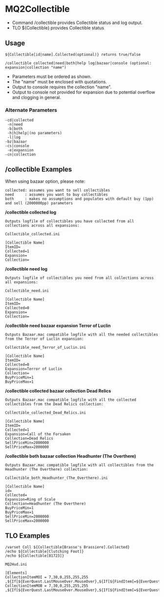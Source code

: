 # MQ2Collectible

- Command /collectible provides Collectible status and log output.
- TLO ${Collectible} provides Collectible status

## Usage

```
${Collectible[id|name].Collected(optional)} returns true/false

/collectible collected|need|both|help log|bazaar|console (optional: expansion|collection "name")
```

- Parameters must be ordered as shown.
- The "name" must be enclosed with quotations.
- Output to console requires the collection "name".
- Output to console not provided for expansion due to potential overflow and clogging in general.

### Alternate Parameters

```
-cd|collected
 -n|need
 -b|both
 -h|h|help|(no parameters)
 -l|log
-bz|bazaar
-cs|console
 -e|expansion
-cn|collection
```

## /collectible Examples

When using bazaar option, please note:

```
collected: assumes you want to sell collectibles
need     : assumes you want to buy collectibles
both     : makes no assumptions and populates with default buy (1pp) and sell (2000000pp) parameters
```

**/collectible collected log**

```
Outputs logfile of collectibles you have collected from all collections across all expansions:

Collectible_collected.ini

[Collectible Name]
ItemID=
Collected=1
Expansion=
Collection=
```

**/collectible need log**

```
Outputs logfile of collectibles you need from all collections across all expansions:

Collectible_need.ini

[Collectible Name]
ItemID=
Collected=0
Expansion=
Collection=
```

**/collectible need bazaar expansion Terror of Luclin**

```
Outputs Bazaar.mac compatible logfile with all the needed collectibles from the Terror of Luclin expansion:

Collectible_need_Terror_of_Luclin.ini

[Collectible Name]
ItemID=
Collected=0
Expansion=Terror of Luclin
Collection=
BuyPriceMin=1
BuyPriceMax=1
```

**/collectible collected bazaar collection Dead Relics**

```
Outputs Bazaar.mac compatible logfile with all the collected collectibles from the Dead Relics collection:

Collectible_collected_Dead_Relics.ini

[Collectible Name]
ItemID=
Collected=1
Expansion=Call of the Forsaken
Collection=Dead Relics
SellPriceMin=2000000
SellPriceMax=2000000
```

**/collectible both bazaar collection Headhunter (The Overthere)**

```
Outputs Bazaar.mac compatible logfile with all collectibles from the Headhunter (The Overthere) collection:

Collectible_both_Headhunter_(The_Overthere).ini

[Collectible Name]
id=
Collected=
Expansion=Ring of Scale
Collection=Headhunter (The Overthere)
BuyPriceMin=1
BuyPriceMax=1
SellPriceMin=2000000
SellPriceMax=2000000
```
## TLO Examples

```
/varset Coll ${Collectible[Brasse's Brassiere].Collected}
/echo ${Collectible[Clutching Foot]}
/echo ${Collectible[81723]}
```

```
MQ2Hud.ini

[Elements]
CollectionItemMOI = 7,30,0,255,255,255 ,${If[${EverQuest.LastMouseOver.MouseOver},${If[${FindItem[=${EverQuest.LastMouseOver.Tooltip}].Collectible},${If[${Collectible[${FindItem[=${EverQuest.LastMouseOver.Tooltip}]}]},Collected,Need]},""]},""]}
CollectionItemMOB = 7,30,0,255,255,255 ,${If[${EverQuest.LastMouseOver.MouseOver},${If[${FindItem[=${EverQuest.LastMouseOver.Tooltip}].Collectible},${If[${Collectible[${FindItemBank[=${EverQuest.LastMouseOver.Tooltip}]}]},Collected,Need]},""]},""]}
```
